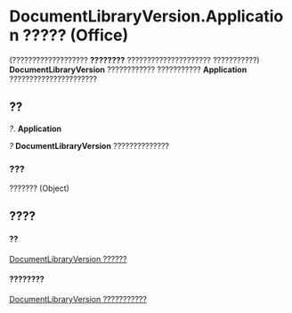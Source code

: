 
# DocumentLibraryVersion.Application ????? (Office)

(??????????????????? **????????** ????????????????????? ???????????) **DocumentLibraryVersion** ???????????? ??????????? **Application** ??????????????????????


## ??

 _?_. **Application**

 _?_ **DocumentLibraryVersion** ??????????????


### ???

??????? (Object)


## ????


#### ??


[DocumentLibraryVersion ??????](ac13975d-4f91-1fc5-5b0a-94b21309ffb7.md)
#### ????????


[DocumentLibraryVersion ???????????](http://msdn.microsoft.com/library/81015690-f681-67e5-4ff7-329a95f78f3d%28Office.15%29.aspx)